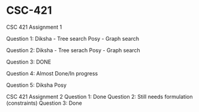 # CSC-421
CSC 421 Assignment 1

Question 1:
Diksha - Tree search
Posy - Graph search

Question 2:
Diksha - Tree serach
Posy - Graph search

Question 3:
DONE

Question 4:
Almost Done/In progress

Question 5:
Diksha
Posy

CSC 421 Assignment 2
Question 1: Done
Question 2: Still needs formulation (constraints)
Question 3: Done
